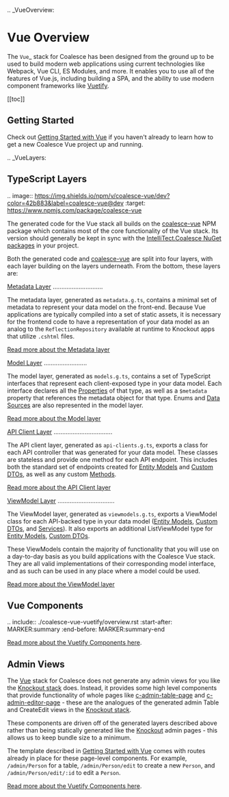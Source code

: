 
.. _VueOverview:

Vue Overview
============

The `Vue`_ stack for Coalesce has been designed from the ground up to be used to build modern web applications using current technologies like Webpack, Vue CLI, ES Modules, and more. It enables you to use all of the features of Vue.js, including building a SPA, and the ability to use modern component frameworks like [Vuetify](https://vuetifyjs.com/). 

[[toc]]

Getting Started
---------------

Check out [Getting Started with Vue](/stacks/vue/getting-started.md) if you haven't already to learn how to get a new Coalesce Vue project up and running.

.. _VueLayers:

TypeScript Layers
-----------------

.. image:: https://img.shields.io/npm/v/coalesce-vue/dev?color=42b883&label=coalesce-vue@dev
   :target: https://www.npmjs.com/package/coalesce-vue


The generated code for the Vue stack all builds on the [coalesce-vue](https://www.npmjs.com/package/coalesce-vue) NPM package which contains most of the core functionality of the Vue stack.  Its version should generally be kept in sync with the [IntelliTect.Coalesce NuGet packages](https://www.nuget.org/packages/IntelliTect.Coalesce/) in your project.

Both the generated code and [coalesce-vue](https://www.npmjs.com/package/coalesce-vue) are split into four layers, with each layer building on the layers underneath. From the bottom, these layers are:



[Metadata Layer](/stacks/vue/layers/metadata.md)
.............................

The metadata layer, generated as `metadata.g.ts`, contains a minimal set of metadata to represent your data model on the front-end. Because Vue applications are typically compiled into a set of static assets, it is necessary for the frontend code to have a representation of your data model as an analog to the `ReflectionRepository` available at runtime to Knockout apps that utilize `.cshtml` files.

[Read more about the Metadata layer](/stacks/vue/layers/metadata.md)




[Model Layer](/stacks/vue/layers/models.md)
.........................

The model layer, generated as `models.g.ts`, contains a set of TypeScript interfaces that represent each client-exposed type in your data model. Each interface declares all the [Properties](/modeling/model-components/properties.md) of that type, as well as a `$metadata` property that references the metadata object for that type. Enums and [Data Sources](/modeling/model-components/data-sources.md) are also represented in the model layer.

[Read more about the Model layer](/stacks/vue/layers/models.md)



[API Client Layer](/stacks/vue/layers/api-clients.md)
..................................

The API client layer, generated as `api-clients.g.ts`, exports a class for each API controller that was generated for your data model. These classes are stateless and provide one method for each API endpoint. This includes both the standard set of endpoints created for [Entity Models](/modeling/model-types/entities.md) and [Custom DTOs](/modeling/model-types/dtos.md), as well as any custom [Methods](/modeling/model-components/methods.md).

[Read more about the API Client layer](/stacks/vue/layers/api-clients.md)



[ViewModel Layer](/stacks/vue/layers/viewmodels.md)
.................................

The ViewModel layer, generated as `viewmodels.g.ts`, exports a ViewModel class for each API-backed type in your data model ([Entity Models](/modeling/model-types/entities.md), [Custom DTOs](/modeling/model-types/dtos.md), and [Services](/modeling/model-types/services.md)). It also exports an additional ListViewModel type for [Entity Models](/modeling/model-types/entities.md), [Custom DTOs](/modeling/model-types/dtos.md).

These ViewModels contain the majority of functionality that you will use on a day-to-day basis as you build applications with the Coalesce Vue stack. They are all valid implementations of their corresponding model interface, and as such can be used in any place where a model could be used.

[Read more about the ViewModel layer](/stacks/vue/layers/viewmodels.md)


Vue Components
--------------

.. include:: ./coalesce-vue-vuetify/overview.rst
   :start-after: MARKER:summary
   :end-before: MARKER:summary-end

[Read more about the Vuetify Components here](/stacks/vue/coalesce-vue-vuetify/overview.md).

Admin Views
-----------

The [Vue](https://vuejs.org/) stack for Coalesce does not generate any admin views for you like the [Knockout stack](/stacks/ko/overview.md) does. Instead, it provides some high level components that provide functionality of whole pages like [c-admin-table-page](/stacks/vue/coalesce-vue-vuetify/components/c-admin-table-page.md) and [c-admin-editor-page](/stacks/vue/coalesce-vue-vuetify/components/c-admin-editor-page.md) - these are the analogues of the generated admin Table and CreateEdit views in the [Knockout stack](/stacks/ko/overview.md). 

These components are driven off of the generated layers described above rather than being statically generated like the [Knockout](http://knockoutjs.com/) admin pages - this allows us to keep bundle size to a minimum.

The template described in [Getting Started with Vue](/stacks/vue/getting-started.md) comes with routes already in place for these page-level components. For example, ``/admin/Person`` for a table, ``/admin/Person/edit`` to create a new ``Person``, and ``/admin/Person/edit/:id`` to edit a ``Person``.

[Read more about the Vuetify Components here](/stacks/vue/coalesce-vue-vuetify/overview.md).

